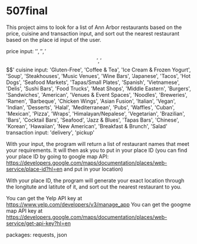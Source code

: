 # 507final
This project aims to look for a list of Ann Arbor restaurants based on the price, cuisine and transaction input, and sort out the nearest restaurant based on the place id input of the user.

price input: '$', '$$', '$$$', '$$$$'
cuisine input: 'Gluten-Free', 'Coffee & Tea', 'Ice Cream & Frozen Yogurt', 'Soup', 'Steakhouses', 'Music Venues', 'Wine Bars', 'Japanese', 'Tacos', 'Hot Dogs', 'Seafood Markets', 'Tapas/Small Plates', 'Spanish', 'Vietnamese', 'Delis', 'Sushi Bars', 'Food Trucks', 'Meat Shops', 'Middle Eastern', 'Burgers', 'Sandwiches', 'American', 'Venues & Event Spaces', 'Noodles', 'Breweries', 'Ramen', 'Barbeque', 'Chicken Wings', 'Asian Fusion', 'Italian', 'Vegan', 'Indian', 'Desserts', 'Halal', 'Mediterranean', 'Pubs', 'Waffles', 'Cuban', 'Mexican', 'Pizza', 'Wraps', 'Himalayan/Nepalese', 'Vegetarian', 'Brazilian', 'Bars', 'Cocktail Bars', 'Seafood', 'Jazz & Blues', 'Tapas Bars', 'Chinese', 'Korean', 'Hawaiian', 'New American', 'Breakfast & Brunch', 'Salad'
transaction input: 'delivery', 'pickup'

With your input, the program will return a list of restaurant names that meet your requirements. It will then ask you to put in your place ID (you can find your place ID by going to google map API: https://developers.google.com/maps/documentation/places/web-service/place-id?hl=en and put in your location)

With your place ID, the program will generate your exact location through the longitute and latitute of it, and sort out the nearest restaurant to you.

You can get the Yelp API key at https://www.yelp.com/developers/v3/manage_app
You can get the googme map API key at https://developers.google.com/maps/documentation/places/web-service/get-api-key?hl=en

packages: requests, json

